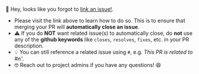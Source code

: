 :wave: Hey, looks like you forgot to [link an issue!](https://docs.github.com/en/enterprise-cloud@latest/get-started/writing-on-github/working-with-advanced-formatting/using-keywords-in-issues-and-pull-requests#linking-a-pull-request-to-an-issue).
- Please visit the link above to learn how to do so. This is to ensure that merging your PR will  **automatically close an issue**.
- :warning: If you do **NOT** want related issue(s) to automatically close, do **not** use any of the **github keywords** like `closes`, `resolves`, `fixes`, etc. in your PR description.
- :bulb: You can still reference a related issue using `#`, e.g. _This PR is related to #n'_.
- :nerd_face: Reach out to project admins if you have any questions! :smile:
